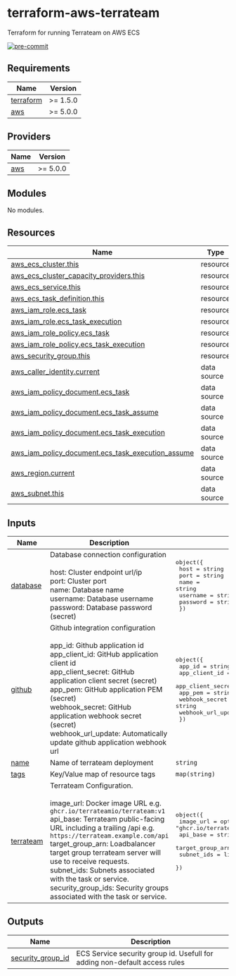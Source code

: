 # terraform-aws-terrateam
Terraform for running Terrateam on AWS ECS

[![pre-commit](https://img.shields.io/badge/pre--commit-enabled-brightgreen?logo=pre-commit&logoColor=white)](https://github.com/pre-commit/pre-commit)

<!-- BEGINNING OF PRE-COMMIT-TERRAFORM DOCS HOOK -->
## Requirements

| Name | Version |
|------|---------|
| <a name="requirement_terraform"></a> [terraform](#requirement\_terraform) | >= 1.5.0 |
| <a name="requirement_aws"></a> [aws](#requirement\_aws) | >= 5.0.0 |

## Providers

| Name | Version |
|------|---------|
| <a name="provider_aws"></a> [aws](#provider\_aws) | >= 5.0.0 |

## Modules

No modules.

## Resources

| Name | Type |
|------|------|
| [aws_ecs_cluster.this](https://registry.terraform.io/providers/hashicorp/aws/latest/docs/resources/ecs_cluster) | resource |
| [aws_ecs_cluster_capacity_providers.this](https://registry.terraform.io/providers/hashicorp/aws/latest/docs/resources/ecs_cluster_capacity_providers) | resource |
| [aws_ecs_service.this](https://registry.terraform.io/providers/hashicorp/aws/latest/docs/resources/ecs_service) | resource |
| [aws_ecs_task_definition.this](https://registry.terraform.io/providers/hashicorp/aws/latest/docs/resources/ecs_task_definition) | resource |
| [aws_iam_role.ecs_task](https://registry.terraform.io/providers/hashicorp/aws/latest/docs/resources/iam_role) | resource |
| [aws_iam_role.ecs_task_execution](https://registry.terraform.io/providers/hashicorp/aws/latest/docs/resources/iam_role) | resource |
| [aws_iam_role_policy.ecs_task](https://registry.terraform.io/providers/hashicorp/aws/latest/docs/resources/iam_role_policy) | resource |
| [aws_iam_role_policy.ecs_task_execution](https://registry.terraform.io/providers/hashicorp/aws/latest/docs/resources/iam_role_policy) | resource |
| [aws_security_group.this](https://registry.terraform.io/providers/hashicorp/aws/latest/docs/resources/security_group) | resource |
| [aws_caller_identity.current](https://registry.terraform.io/providers/hashicorp/aws/latest/docs/data-sources/caller_identity) | data source |
| [aws_iam_policy_document.ecs_task](https://registry.terraform.io/providers/hashicorp/aws/latest/docs/data-sources/iam_policy_document) | data source |
| [aws_iam_policy_document.ecs_task_assume](https://registry.terraform.io/providers/hashicorp/aws/latest/docs/data-sources/iam_policy_document) | data source |
| [aws_iam_policy_document.ecs_task_execution](https://registry.terraform.io/providers/hashicorp/aws/latest/docs/data-sources/iam_policy_document) | data source |
| [aws_iam_policy_document.ecs_task_execution_assume](https://registry.terraform.io/providers/hashicorp/aws/latest/docs/data-sources/iam_policy_document) | data source |
| [aws_region.current](https://registry.terraform.io/providers/hashicorp/aws/latest/docs/data-sources/region) | data source |
| [aws_subnet.this](https://registry.terraform.io/providers/hashicorp/aws/latest/docs/data-sources/subnet) | data source |

## Inputs

| Name | Description | Type | Default | Required |
|------|-------------|------|---------|:--------:|
| <a name="input_database"></a> [database](#input\_database) | Database connection configuration<br><br>host:     Cluster endpoint url/ip<br>port:     Cluster port<br>name:     Database name<br>username: Database username<br>password: Database password (secret) | <pre>object({<br>    host     = string<br>    port     = string<br>    name     = string<br>    username = string<br>    password = string<br>  })</pre> | n/a | yes |
| <a name="input_github"></a> [github](#input\_github) | Github integration configuration<br><br>app\_id:             Github application id<br>app\_client\_id:      GitHub application client id<br>app\_client\_secret:  GitHub application client secret (secret)<br>app\_pem:            GitHub application PEM (secret)<br>webhook\_secret:     GitHub application webhook secret (secret)<br>webhook\_url\_update: Automatically update github application webhook url | <pre>object({<br>    app_id             = string<br>    app_client_id      = string<br>    app_client_secret  = string<br>    app_pem            = string<br>    webhook_secret     = string<br>    webhook_url_update = optional(bool, true)<br>  })</pre> | n/a | yes |
| <a name="input_name"></a> [name](#input\_name) | Name of terrateam deployment | `string` | n/a | yes |
| <a name="input_tags"></a> [tags](#input\_tags) | Key/Value map of resource tags | `map(string)` | `{}` | no |
| <a name="input_terrateam"></a> [terrateam](#input\_terrateam) | Terrateam Configuration.<br><br>image\_url:          Docker image URL e.g. `ghcr.io/terrateamio/terrateam:v1`<br>api\_base:           Terrateam public-facing URL including a trailing /api e.g. `https://terrateam.example.com/api`<br>target\_group\_arn:   Loadbalancer target group terrateam server will use to receive requests.<br>subnet\_ids:         Subnets associated with the task or service.<br>security\_group\_ids: Security groups associated with the task or service. | <pre>object({<br>    image_url        = optional(string, "ghcr.io/terrateamio/terrateam:v1")<br>    api_base         = string<br>    target_group_arn = string<br>    subnet_ids       = list(string)<br>  })</pre> | n/a | yes |

## Outputs

| Name | Description |
|------|-------------|
| <a name="output_security_group_id"></a> [security\_group\_id](#output\_security\_group\_id) | ECS Service security group id. Usefull for adding non-default access rules |
<!-- END OF PRE-COMMIT-TERRAFORM DOCS HOOK -->
